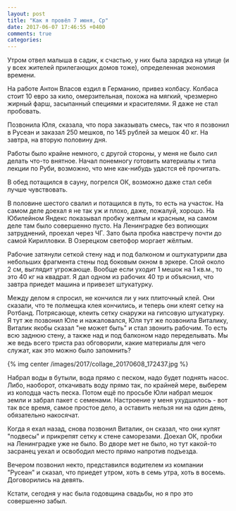 ```yaml
---
layout: post
title: "Как я провёл 7 июня, Ср"
date: 2017-06-07 17:46:55 +0400
comments: true
categories: 
---
```

Утром отвел малыша в садик, к счастью, у них была зарядка на улице (и у всех жителей прилегающих домов тоже), определенная экономия времени.

На работе Антон Власов ездил в Германию, привез колбасу. Колбаса стоит 10 евро за кило, омерзительная, похожа на мягкий, чрезмерно жирный фарш, засыпанный специями и красителями. Я даже не стал пробовать.

Позвонила Юля, сказала, что пора заказывать смесь, так что я позвонил в Русеан и заказал 250 мешков, по 145 рублей за мешок 40 кг. На завтра, на вторую половину дня.

Работы было крайне немного, с другой стороны, у меня не было сил делать что-то внятное. Начал понемногу готовить материалы к типа лекции по Руби, возможно, что мне как-нибудь удастся её прочитать.

В обед потащился в сауну, погрелся ОК, возможно даже стал себя лучше чувствовать.

В половине шестого свалил и потащился в путь, то есть на участок. На самом деле доехал я не так уж и плохо, даже, пожалуй, хорошо. На Юбилейном Яндекс показывал пробку желтым и красным, на самом деле там было совершенно пусто. На Ленинградке без вопиющих затруднений, проехал через ЧГ. Зато была пробка навстречу почти до самой Кирилловки. В Озерецком светофор моргает жёлтым.

Рабочие затянули сеткой стену над и под балконом и оштукатурили два небольших фрагмента стены под боковым окном в эркере. Слой около 2 см, выглядит угрожающе. Вообще если уходит 1 мешок на 1 кв.м., то это 40 кг на квадрат. Я дал одном из рабочих 40 тр и объяснил, что завтра приедет машина и привезет штукатурку.

Между делом я спросил, не кончился ли у них плиточный клей. Они сказали, что те полмещка клея кончились, и теперь они клеят сетку на Ротбанд. Потрясающе, клеить сетку снаружи на гипсовую штукатурку. Я тут же позвонил Юле и нажаловался, Юля тут же позвонила Виталику, Виталик якобы сказал "не может быть" и стал звонить рабочим. То есть всю заднюю стену, а также над и под балконом надо переделывать. Мы же ведь всего триста раз обговорили, какие материалы для чего служат, как это можно было запомнить?

{% img center /images/2017/collage_20170608_172437.jpg %}

Набрал воды в бутыли, вода прямо с песком, надо будет поднять насос. Либо, наоборот, откачивать воду прямо так, по крайней мере, выберем из колодца часть песка. Потом ещё по просьбе Юли набрал мешок земли и забрал пакет с семенами. Настроение у меня ухудшилось - вот так все время, самое простое дело, а оставить нельзя ни на один день, обязательно накосячат.

Когда я ехал назад, снова позвонил Виталик, он сказал, что они купят "подвесы" и прикрепят сетку к стене саморезами. Доехал ОК, пробки на Ленинградке уже не было. Во дворе мет не было, но тут какой-то засранец уехал и освободил место прямо напротив подъезда.

Вечером позвонил некто, представился водителем из компании "Русеан" и сказал, что приедет утром, хоть в семь утра, хоть в восемь. Договорились на девять.

Кстати, сегодня у нас была годовщина свадьбы, но я про это совершенно забыл.